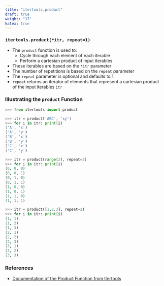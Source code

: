 ```yaml
---
title: "itertools.product"
draft: true
weight: "17"
katex: true
---
```


### `itertools.product(*itr, repeat=1)`
- The `product` function is used to:
	- Cycle through each element of each iterable
	- Perform a cartesian product of input iterables
- These iterables are based on the `*itr` parameter
- The number of repetitions is based on the `repeat` parameter
- The `repeat` parameter is optional and defaults to $1$
- `repeat` returns an iterator of elements that represent a cartesian product of the input iterables `itr`

### Illustrating the `product` Function

```python
>>> from itertools import product

>>> itr = product('ABC', 'xy')
>>> for i in itr: print(i)
('A', 'x')
('A', 'y')
('B', 'x')
('B', 'y')
('C', 'x')
('C', 'y')

>>> itr = product(range(2), repeat=3)
>>> for i in itr: print(i)
(0, 0, 0)
(0, 0, 1)
(0, 1, 0)
(0, 1, 1)
(1, 0, 0)
(1, 0, 1)
(1, 1, 0)
(1, 1, 1)

>>> itr = product([1,2,3], repeat=2)
>>> for i in itr: print(i)
(1, 1)
(1, 2)
(1, 3)
(2, 1)
(2, 2)
(2, 3)
(3, 1)
(3, 2)
(3, 3)
```

### References
- [Documentation of the Product Function from Itertools](https://docs.python.org/3/library/itertools.html#itertools.product)
